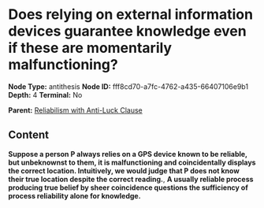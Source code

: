 # Does relying on external information devices guarantee knowledge even if these are momentarily malfunctioning?

**Node Type:** antithesis
**Node ID:** fff8cd70-a7fc-4762-a435-66407106e9b1
**Depth:** 4
**Terminal:** No

**Parent:** [Reliabilism with Anti-Luck Clause](reliabilism-with-anti-luck-clause-synthesis-f1ab0fb5-9303-4a33-8502-cba60b75c537.md)

## Content

**Suppose a person P always relies on a GPS device known to be reliable, but unbeknownst to them, it is malfunctioning and coincidentally displays the correct location. Intuitively, we would judge that P does not know their true location despite the correct reading.**, **A usually reliable process producing true belief by sheer coincidence questions the sufficiency of process reliability alone for knowledge.**
